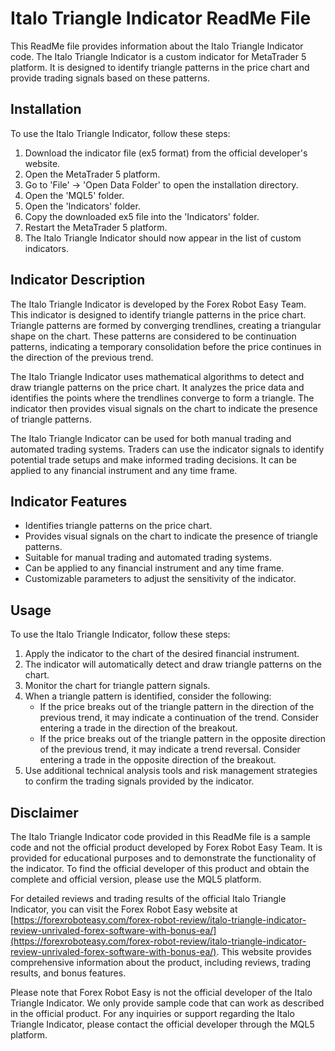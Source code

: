 # Italo Triangle Indicator ReadMe File

This ReadMe file provides information about the Italo Triangle Indicator code. The Italo Triangle Indicator is a custom indicator for MetaTrader 5 platform. It is designed to identify triangle patterns in the price chart and provide trading signals based on these patterns.

## Installation

To use the Italo Triangle Indicator, follow these steps:

1. Download the indicator file (ex5 format) from the official developer's website.
2. Open the MetaTrader 5 platform.
3. Go to 'File' -> 'Open Data Folder' to open the installation directory.
4. Open the 'MQL5' folder.
5. Open the 'Indicators' folder.
6. Copy the downloaded ex5 file into the 'Indicators' folder.
7. Restart the MetaTrader 5 platform.
8. The Italo Triangle Indicator should now appear in the list of custom indicators.

## Indicator Description

The Italo Triangle Indicator is developed by the Forex Robot Easy Team. This indicator is designed to identify triangle patterns in the price chart. Triangle patterns are formed by converging trendlines, creating a triangular shape on the chart. These patterns are considered to be continuation patterns, indicating a temporary consolidation before the price continues in the direction of the previous trend.

The Italo Triangle Indicator uses mathematical algorithms to detect and draw triangle patterns on the price chart. It analyzes the price data and identifies the points where the trendlines converge to form a triangle. The indicator then provides visual signals on the chart to indicate the presence of triangle patterns.

The Italo Triangle Indicator can be used for both manual trading and automated trading systems. Traders can use the indicator signals to identify potential trade setups and make informed trading decisions. It can be applied to any financial instrument and any time frame.

## Indicator Features

- Identifies triangle patterns on the price chart.
- Provides visual signals on the chart to indicate the presence of triangle patterns.
- Suitable for manual trading and automated trading systems.
- Can be applied to any financial instrument and any time frame.
- Customizable parameters to adjust the sensitivity of the indicator.

## Usage

To use the Italo Triangle Indicator, follow these steps:

1. Apply the indicator to the chart of the desired financial instrument.
2. The indicator will automatically detect and draw triangle patterns on the chart.
3. Monitor the chart for triangle pattern signals.
4. When a triangle pattern is identified, consider the following:
   - If the price breaks out of the triangle pattern in the direction of the previous trend, it may indicate a continuation of the trend. Consider entering a trade in the direction of the breakout.
   - If the price breaks out of the triangle pattern in the opposite direction of the previous trend, it may indicate a trend reversal. Consider entering a trade in the opposite direction of the breakout.
5. Use additional technical analysis tools and risk management strategies to confirm the trading signals provided by the indicator.

## Disclaimer

The Italo Triangle Indicator code provided in this ReadMe file is a sample code and not the official product developed by Forex Robot Easy Team. It is provided for educational purposes and to demonstrate the functionality of the indicator. To find the official developer of this product and obtain the complete and official version, please use the MQL5 platform.

For detailed reviews and trading results of the official Italo Triangle Indicator, you can visit the Forex Robot Easy website at [https://forexroboteasy.com/forex-robot-review/italo-triangle-indicator-review-unrivaled-forex-software-with-bonus-ea/](https://forexroboteasy.com/forex-robot-review/italo-triangle-indicator-review-unrivaled-forex-software-with-bonus-ea/). This website provides comprehensive information about the product, including reviews, trading results, and bonus features.

Please note that Forex Robot Easy is not the official developer of the Italo Triangle Indicator. We only provide sample code that can work as described in the official product. For any inquiries or support regarding the Italo Triangle Indicator, please contact the official developer through the MQL5 platform.
